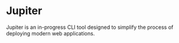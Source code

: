 # Jupiter

Jupiter is an in-progress CLI tool designed to simplify the process of deploying modern web applications.
